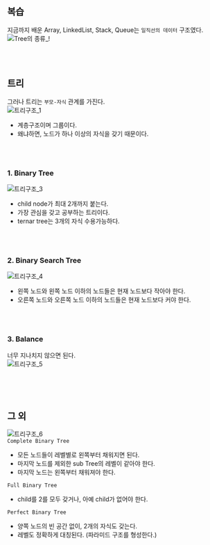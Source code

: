 ## 복습
지금까지 배운 Array, LinkedList, Stack, Queue는 `일직선의 데이터` 구조였다.
![Tree의 종류_!](https://user-images.githubusercontent.com/57389368/187631025-5ba5a0e8-99f3-43ab-b4cb-945f9ce5d2a0.JPG) <br>

<br> <br>

## 트리
그러나 트리는 `부모-자식` 관계를 가진다.  <br> 
![트리구조_1](https://user-images.githubusercontent.com/57389368/187633953-e7122aa8-1970-41e6-b8e4-80e9b40de29e.JPG) <br>
+ 계층구조이며 그룹이다.
+ 왜냐하면, 노드가 하나 이상의 자식을 갖기 때문이다.

<br><br>

### 1. Binary Tree
![트리구조_3](https://user-images.githubusercontent.com/57389368/187635541-df7ed187-2053-4432-89d1-56f676683854.JPG) <br>
+ child node가 최대 2개까지 붙는다. 
+ 가장 관심을 갖고 공부하는 트리이다. 
+ ternar tree는 3개의 자식 수용가능하다.

<br><br>

### 2. Binary Search Tree
![트리구조_4](https://user-images.githubusercontent.com/57389368/187636456-67597cdc-2ac5-49b8-9dc7-1df52e5f34e4.JPG) <br>
+ 왼쪽 노드와 왼쪽 노드 이하의 노드들은 현재 노드보다 작아야 한다.
+ 오른쪽 노드와 오른쪽 노드 이하의 노드들은 현재 노드보다 커야 한다.

<br><br>

### 3. Balance
너무 지나치지 않으면 된다. <br>
![트리구조_5](https://user-images.githubusercontent.com/57389368/187637209-9fc6377e-e1ab-4a48-82a0-48c99df214b0.JPG)

<br><br><br>

## 그 외
![트리구조_6](https://user-images.githubusercontent.com/57389368/187638460-91ae72e2-d280-4b64-8c6d-e714bf67cac6.JPG) <br>
`Complete Binary Tree`  <br>
+ 모든 노드들이 레벨별로 왼쪽부터 채워지면 된다.
+ 마지막 노드를 제외한 sub Tree의 레벨이 같아야 한다.
+ 마지막 노드는 왼쪽부터 채워져야 한다.

`Full Binary Tree` <br>
+ child를 2를 모두 갖거나, 아예 child가 없어야 한다.

`Perfect Binary Tree` <br>
+ 양쪽 노드의 빈 공간 없이, 2개의 자식도 갖는다.
+ 레벨도 정확하게 대칭된다. (파라미드 구조를 형성한다.)



